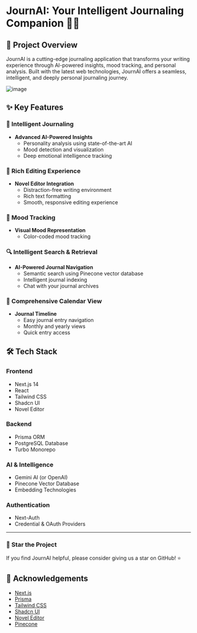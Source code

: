 # JournAI: Your Intelligent Journaling Companion 🌟📓

## 🚀 Project Overview

JournAI is a cutting-edge journaling application that transforms your writing experience through AI-powered insights, mood tracking, and personal analysis. Built with the latest web technologies, JournAI offers a seamless, intelligent, and deeply personal journaling journey.

![image](https://github.com/user-attachments/assets/b9cb5022-ee89-4c20-84c0-7a740a17efa7)


## ✨ Key Features

### 🧠 Intelligent Journaling
- **Advanced AI-Powered Insights**
  - Personality analysis using state-of-the-art AI
  - Mood detection and visualization
  - Deep emotional intelligence tracking

### 📝 Rich Editing Experience
- **Novel Editor Integration**
  - Distraction-free writing environment
  - Rich text formatting
  - Smooth, responsive editing experience

### 🌈 Mood Tracking
- **Visual Mood Representation**
  - Color-coded mood tracking

### 🔍 Intelligent Search & Retrieval
- **AI-Powered Journal Navigation**
  - Semantic search using Pinecone vector database
  - Intelligent journal indexing
  - Chat with your journal archives

### 📅 Comprehensive Calendar View
- **Journal Timeline**
  - Easy journal entry navigation
  - Monthly and yearly views
  - Quick entry access

## 🛠 Tech Stack

### Frontend
- Next.js 14
- React
- Tailwind CSS
- Shadcn UI
- Novel Editor

### Backend
- Prisma ORM
- PostgreSQL Database
- Turbo Monorepo

### AI & Intelligence
- Gemini AI (or OpenAI)
- Pinecone Vector Database
- Embedding Technologies

### Authentication
- Next-Auth
- Credential & OAuth Providers

---

### 🌟 Star the Project

If you find JournAI helpful, please consider giving us a star on GitHub! ⭐

## 🙏 Acknowledgements

- [Next.js](https://nextjs.org/)
- [Prisma](https://www.prisma.io/)
- [Tailwind CSS](https://tailwindcss.com/)
- [Shadcn UI](https://ui.shadcn.com/)
- [Novel Editor](https://novel.sh/)
- [Pinecone](https://www.pinecone.io/)

